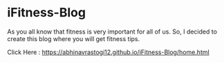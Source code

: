 # iFitness-Blog
As you all know that fitness is very important for all of us. So, I decided to create this blog where you will get fitness tips.


Click Here : https://abhinavrastogi12.github.io/iFitness-Blog/home.html
